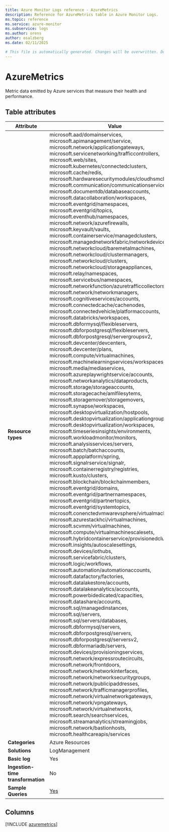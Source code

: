 ```yaml
---
title: Azure Monitor Logs reference - AzureMetrics
description: Reference for AzureMetrics table in Azure Monitor Logs.
ms.topic: reference
ms.service: azure-monitor
ms.subservice: logs
ms.author: orens
author: osalzberg
ms.date: 02/11/2025

# This file is automatically generated. Changes will be overwritten. Do not change this file directly.
---
```


# AzureMetrics

Metric data emitted by Azure services that measure their health and performance.


## Table attributes

|Attribute|Value|
|---|---|
|**Resource types**|microsoft.aad/domainservices,<br>microsoft.apimanagement/service,<br>microsoft.network/applicationgateways,<br>microsoft.servicenetworking/trafficcontrollers,<br>microsoft.web/sites,<br>microsoft.kubernetes/connectedclusters,<br>microsoft.cache/redis,<br>microsoft.hardwaresecuritymodules/cloudhsmclusters,<br>microsoft.communication/communicationservices,<br>microsoft.documentdb/databaseaccounts,<br>microsoft.datacollaboration/workspaces,<br>microsoft.eventgrid/namespaces,<br>microsoft.eventgrid/topics,<br>microsoft.eventhub/namespaces,<br>microsoft.network/azurefirewalls,<br>microsoft.keyvault/vaults,<br>microsoft.containerservice/managedclusters,<br>microsoft.managednetworkfabric/networkdevices,<br>microsoft.networkcloud/baremetalmachines,<br>microsoft.networkcloud/clustermanagers,<br>microsoft.networkcloud/clusters,<br>microsoft.networkcloud/storageappliances,<br>microsoft.relay/namespaces,<br>microsoft.servicebus/namespaces,<br>microsoft.networkfunction/azuretrafficcollectors,<br>microsoft.network/networkmanagers,<br>microsoft.cognitiveservices/accounts,<br>microsoft.connectedcache/cachenodes,<br>microsoft.connectedvehicle/platformaccounts,<br>microsoft.databricks/workspaces,<br>microsoft.dbformysql/flexibleservers,<br>microsoft.dbforpostgresql/flexibleservers,<br>microsoft.dbforpostgresql/servergroupsv2,<br>microsoft.devcenter/devcenters,<br>microsoft.devcenter/plans,<br>microsoft.compute/virtualmachines,<br>microsoft.machinelearningservices/workspaces,<br>microsoft.media/mediaservices,<br>microsoft.azureplaywrightservice/accounts,<br>microsoft.networkanalytics/dataproducts,<br>microsoft.storage/storageaccounts,<br>microsoft.storagecache/amlfilesytems,<br>microsoft.storagemover/storagemovers,<br>microsoft.synapse/workspaces,<br>microsoft.desktopvirtualization/hostpools,<br>microsoft.desktopvirtualization/applicationgroups,<br>microsoft.desktopvirtualization/workspaces,<br>microsoft.timeseriesinsights/environments,<br>microsoft.workloadmonitor/monitors,<br>microsoft.analysisservices/servers,<br>microsoft.batch/batchaccounts,<br>microsoft.appplatform/spring,<br>microsoft.signalrservice/signalr,<br>microsoft.containerregistry/registries,<br>microsoft.kusto/clusters,<br>microsoft.blockchain/blockchainmembers,<br>microsoft.eventgrid/domains,<br>microsoft.eventgrid/partnernamespaces,<br>microsoft.eventgrid/partnertopics,<br>microsoft.eventgrid/systemtopics,<br>microsoft.conenctedvmwarevsphere/virtualmachines,<br>microsoft.azurestackhci/virtualmachines,<br>microsoft.scvmm/virtualmachines,<br>microsoft.compute/virtualmachinescalesets,<br>microsoft.hybridcontainerservice/provisionedclusters,<br>microsoft.insights/autoscalesettings,<br>microsoft.devices/iothubs,<br>microsoft.servicefabric/clusters,<br>microsoft.logic/workflows,<br>microsoft.automation/automationaccounts,<br>microsoft.datafactory/factories,<br>microsoft.datalakestore/accounts,<br>microsoft.datalakeanalytics/accounts,<br>microsoft.powerbidedicated/capacities,<br>microsoft.datashare/accounts,<br>microsoft.sql/managedinstances,<br>microsoft.sql/servers,<br>microsoft.sql/servers/databases,<br>microsoft.dbformysql/servers,<br>microsoft.dbforpostgresql/servers,<br>microsoft.dbforpostgresql/serversv2,<br>microsoft.dbformariadb/servers,<br>microsoft.devices/provisioningservices,<br>microsoft.network/expressroutecircuits,<br>microsoft.network/frontdoors,<br>microsoft.network/networkinterfaces,<br>microsoft.network/networksecuritygroups,<br>microsoft.network/publicipaddresses,<br>microsoft.network/trafficmanagerprofiles,<br>microsoft.network/virtualnetworkgateways,<br>microsoft.network/vpngateways,<br>microsoft.network/virtualnetworks,<br>microsoft.search/searchservices,<br>microsoft.streamanalytics/streamingjobs,<br>microsoft.network/bastionhosts,<br>microsoft.healthcareapis/services|
|**Categories**|Azure Resources|
|**Solutions**| LogManagement|
|**Basic log**|Yes|
|**Ingestion-time transformation**|No|
|**Sample Queries**|[Yes](/azure/azure-monitor/reference/queries/azuremetrics)|



## Columns
  
[!INCLUDE [azuremetrics](~/reusable-content/ce-skilling/azure/includes/azure-monitor/reference/tables/azuremetrics-include.md)]
